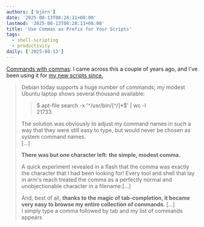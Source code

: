 ```yaml
---
authors: ['björn']
date: '2025-08-13T08:28:11+08:00'
lastmod: '2025-08-13T08:28:11+08:00'
title: 'Use Commas as Prefix for Your Scripts'
tags:
  - shell-scripting
  - productivity
daily: ['2025-08-13']
---
```

[Commands with commas](https://rhodesmill.org/brandon/2009/commands-with-comma/): I came across this a couple of years ago, and I've been using it for [my new scripts since.](https://github.com/gaqzi/conf/tree/master/bin)

> Debian today supports a huge number of commands; my modest Ubuntu laptop shows several thousand available:
>
>>  $ apt-file search -x '^/usr/bin/[^/]*$' | wc -l  
>> 21733
> 
> The solution was obviously to adjust my command names in such a way that they were still easy to type, but would never be chosen as system command names.  
> […]
>
> **There was but one character left: the simple, modest comma.**
> 
> A quick experiment revealed in a flash that the comma was exactly the character that I had been looking for! Every tool and shell that lay in arm's reach treated the comma as a perfectly normal and unobjectionable character in a filename.[…]
> 
> And, best of all, **thanks to the magic of tab-completion, it became very easy to browse my entire collection of commands**. […]  
> I simply type a comma followed by tab and my list of commands appears


